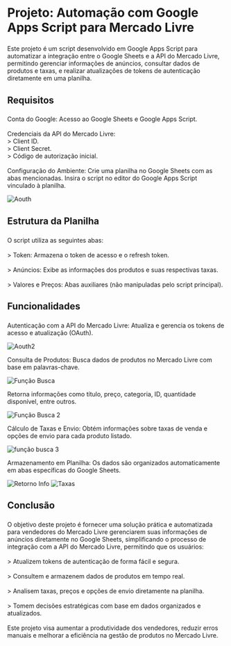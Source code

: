 <h1 align="left">Projeto: Automação com Google Apps Script para Mercado Livre</h1>

###

<p align="left">Este projeto é um script desenvolvido em Google Apps Script para automatizar a integração entre o Google Sheets e a API do Mercado Livre, permitindo gerenciar informações de anúncios, consultar dados de produtos e taxas, e realizar atualizações de tokens de autenticação diretamente em uma planilha.</p>

###

<h2 align="left">Requisitos</h2>

###

<p align="left">Conta do Google: Acesso ao Google Sheets e Google Apps Script.<br><br>Credenciais da API do Mercado Livre:<br>> Client ID.<br>> Client Secret.<br>> Código de autorização inicial.<br><br>Configuração do Ambiente: Crie uma planilha no Google Sheets com as abas mencionadas. Insira o script no editor do Google Apps Script vinculado à planilha.</p>

![Aouth](https://github.com/user-attachments/assets/5341e035-cd2b-4517-b56b-452b9049d521)

###

<h2 align="left">Estrutura da Planilha</h2>

###

<p align="left">O script utiliza as seguintes abas:<br><br>> Token: Armazena o token de acesso e o refresh token.<br><br>> Anúncios: Exibe as informações dos produtos e suas respectivas taxas.<br><br>> Valores e Preços: Abas auxiliares (não manipuladas pelo script principal).</p>

###

<h2 align="left">Funcionalidades</h2>

###

<p align="left">Autenticação com a API do Mercado Livre: Atualiza e gerencia os tokens de acesso e atualização (OAuth).<br>
  
  ![Aouth2](https://github.com/user-attachments/assets/07c07215-bafa-42c2-b4ae-32e30890ef38)
  
  Consulta de Produtos: Busca dados de produtos no Mercado Livre com base em palavras-chave.<br>
  
  ![Função Busca](https://github.com/user-attachments/assets/723458d7-caf4-4286-9a8a-8cfaa0263129)
  
  Retorna informações como título, preço, categoria, ID, quantidade disponível, entre outros.<br>

  ![Função Busca 2](https://github.com/user-attachments/assets/456c1c37-214a-4e0d-b3dc-45d5f14c0c02)
  
  Cálculo de Taxas e Envio: Obtém informações sobre taxas de venda e opções de envio para cada produto listado.<br>

  ![função busca 3](https://github.com/user-attachments/assets/4d93d4b2-360a-4f8f-b078-d34928c658cd)
  
  Armazenamento em Planilha: Os dados são organizados automaticamente em abas específicas do Google Sheets.</p>
  
  ![Retorno Info](https://github.com/user-attachments/assets/4459a764-4fba-441f-b55c-745496f1112c)
  ![Taxas](https://github.com/user-attachments/assets/9657d218-eaaf-4a09-83fb-eb38fb6b58ed)

  ###

  <h2 align="left">Conclusão</h2>

  ###

  <p align="left">O objetivo deste projeto é fornecer uma solução prática e automatizada para vendedores do Mercado Livre gerenciarem suas informações de anúncios diretamente no Google Sheets, simplificando o processo de integração com a API do Mercado Livre, permitindo que os usuários:<br><br>> Atualizem tokens de autenticação de forma fácil e segura.<br><br>> Consultem e armazenem dados de produtos em tempo real.<br><br>> Analisem taxas, preços e opções de envio diretamente na planilha.<br><br>> Tomem decisões estratégicas com base em dados organizados e atualizados.<br><br>Este projeto visa aumentar a produtividade dos vendedores, reduzir erros manuais e melhorar a eficiência na gestão de produtos no Mercado Livre.</p>

  ###
